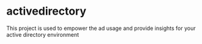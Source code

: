 # activedirectory
 This project is used to empower the ad usage and provide insights for your active directory environment
